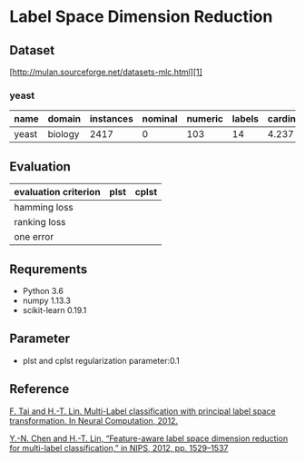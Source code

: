 ﻿# Label Space Dimension Reduction
## Dataset
[http://mulan.sourceforge.net/datasets-mlc.html][1]

### yeast
|name | domain | instances |nominal	|numeric|labels|cardinality	|density|distinct|
| ------ | ------ | ------ |------ |------ |------ |------ |------ |------ |
| yeast| biology | 2417	 |0|103	|14|4.237|0.303	|198|

## Evaluation
|evaluation criterion |plst | cplst|
|---|---|---|
|hamming loss|
|ranking loss|
|one error|

## Requrements
- Python 3.6
- numpy 1.13.3
- scikit-learn 0.19.1

## Parameter
- plst and cplst regularization parameter:0.1

## Reference
[F. Tai and H.-T. Lin. Multi-Label classification with principal label space transformation. In Neural Computation, 2012.][2]

[Y.-N. Chen and H.-T. Lin, “Feature-aware label space dimension reduction for multi-label classification,” in NIPS, 2012, pp. 1529–1537][3]

  [1]: http://mulan.sourceforge.net/datasets-mlc.html
  [2]: https://www.mitpressjournals.org/doi/abs/10.1162/NECO_a_00320
  [3]: http://papers.nips.cc/paper/4561-feature-aware-label-space-dimension-reduction-for-multi-label-classification




